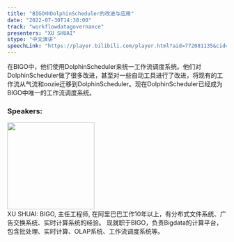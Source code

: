 ```yaml
---
title: "BIGO中DolphinScheduler的改进与应用"
date: "2022-07-30T14:30:00"
track: "workflowdatagovernance"
presenters: "XU SHUAI"
stype: "中文演讲"
speechLink: "https://player.bilibili.com/player.html?aid=772081135&cid=806301142&page=1"
---
```

在BIGO中，他们使用DolphinScheduler来统一工作流调度系统。他们对DolphinScheduler做了很多改进，甚至对一些自动工具进行了改进，将现有的工作流从气流和oozie迁移到DolphinScheduler。现在DolphinScheduler已经成为BIGO中唯一的工作流调度系统。
 ### Speakers: 
 <img src="images/speaker/1062.png" width="200" /><br>XU SHUAI: BIGO, 主任工程师, 在阿里巴巴工作10年以上，有分布式文件系统、广告交换系统、实时计算系统的经验。
现就职于BIGO，负责Bigdata的计算平台，包含批处理、实时计算、OLAP系统、工作流调度系统等。

 